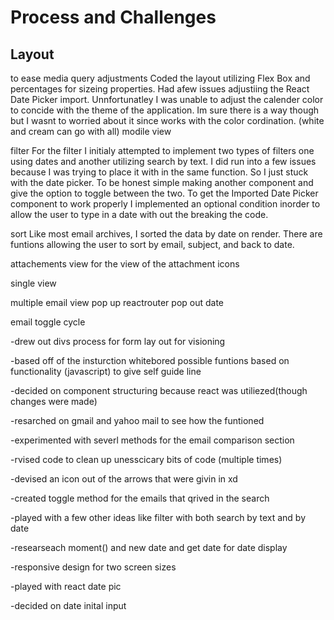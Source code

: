 # Process and Challenges

## Layout

to ease media query adjustments Coded the layout utilizing Flex Box and percentages for sizeing properties. Had afew issues adjustiing the React Date Picker import. Unnfortunatley I was unable to adjust the calender color to concide with the theme of the application. Im sure there is a way though but I wasnt to worried about it since works with the color cordination. (white and cream can go with all)
modile view

filter
For the filter I initialy attempted to implement two types of filters one using dates and another utilizing search by text. I did run into a few issues because I was trying to place it with in the same function. So I just stuck with the date picker. To be honest simple making another component and give the option to toggle between the two. To get the Imported Date Picker component to work properly I implemented an optional condition inorder to allow the user to type in a date with out the breaking the code.

sort
Like most email archives, I sorted the data by date on render. There are funtions allowing the user to sort by email, subject, and back to date.

attachements view
for the view of the attachment icons

single view

multiple email view
pop up
reactrouter pop out
date

email toggle cycle

-drew out divs process for form lay out for visioning

-based off of the insturction whitebored possible funtions based on functionality (javascript) to give self guide line

-decided on component structuring because react was utiliezed(though changes were made)

-resarched on gmail and yahoo mail to see how the funtioned

-experimented with severl methods for the email comparison section

-rvised code to clean up unesscicary bits of code (multiple times)

-devised an icon out of the arrows that were givin in xd

-created toggle method for the emails that qrived in the search

-played with a few other ideas like filter with both search by text and by date

-researseach moment() and new date and get date for date display

-responsive design for two screen sizes

-played with react date pic

-decided on date inital input
